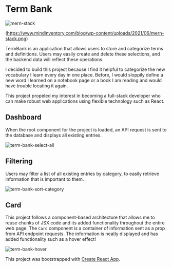 # Term Bank

![mern-stack](https://user-images.githubusercontent.com/32976268/157532796-10f456b5-3dfd-4094-b5b5-029115d4a817.png)

(https://www.mindinventory.com/blog/wp-content/uploads/2021/06/mern-stack.png)


TermBank is an application that allows users to store and categorize terms and definitions. Users may easily create and delete
these selections, and the backend data will reflect these operations.

I decided to build this project because I find it helpful to categorize the new vocabulary I learn every day in one place.
Before, I would sloppily define a new word I learned on a notebook page or a book I am reading and would have trouble locating it again.

This project propeled my interest in becoming a full-stack developer who can make robust web applications using flexible technology
such as React.

## Dashboard

When the root component for the project is loaded, an API request is sent to the database and displays all existing entries.

![term-bank-select-all](https://user-images.githubusercontent.com/32976268/157533526-e5c992e5-5287-45e4-bd5e-03611e9ee69c.png)


## Filtering

Users may filter a list of all existing entries by category, to easily retrieve information that is important to them.

![term-bank-sort-category](https://user-images.githubusercontent.com/32976268/157533618-79af0f91-c217-4515-b3e7-ed8baa237404.png)


## Card

This project follows a component-based architecture that allows me to reuse chunks of JSX code and its added functionality throughout
the entire web page. The `Card` component is a container of information sent as a prop from API endpoint requests. The information
is neatly displayed and has added functionality such as a hover effect!

![term-bank-hover](https://user-images.githubusercontent.com/32976268/157534096-b8d84732-7927-479f-bdb1-b55681901368.gif)

This project was bootstrapped with [Create React App](https://github.com/facebook/create-react-app).
